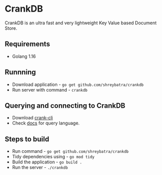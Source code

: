 # CrankDB

CrankDB is an ultra fast and very lightweight Key Value based Document Store.

## Requirements
- Golang 1.16

## Runnning
- Download application - `go get github.com/shreybatra/crankdb`
- Run server with command - `crankdb`

## Querying and connecting to CrankDB
- Download [crank-cli](https://github.com/shreybatra/crank)
- Check [docs](https://github.com/shreybatra/crank#query-language) for query language.

## Steps to build
- Run command - `go get github.com/shreybatra/crankdb`
- Tidy dependencies using - `go mod tidy`
- Build the application - `go build .`
- Run the server - `./crankdb`
